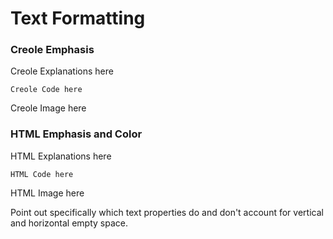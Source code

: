 # Text Formatting

### Creole Emphasis

Creole Explanations here

```
Creole Code here
```

Creole Image here

### HTML Emphasis and Color

HTML Explanations here

```
HTML Code here
```

HTML Image here



Point out specifically which text properties do and don't account for vertical and horizontal empty space.
